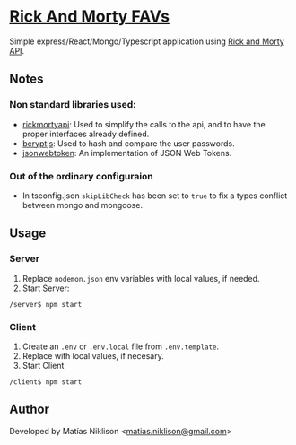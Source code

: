 # [Rick And Morty FAVs](https://github.com/matias-test/rick-and-morty-favs)

Simple express/React/Mongo/Typescript application using [Rick and Morty API](https://rickandmortyapi.com/).

## Notes

### Non standard libraries used:

* [rickmortyapi](https://www.npmjs.com/package/rickmortyapi): Used to simplify the calls to the api, and to have the proper interfaces already defined.
* [bcryptjs](https://www.npmjs.com/package/bcryptjs): Used to hash and compare the user passwords.
* [jsonwebtoken](https://www.npmjs.com/package/jsonwebtoken): An implementation of JSON Web Tokens.

### Out of the ordinary configuraion

* In tsconfig.json `skipLibCheck` has been set to `true` to fix a types conflict between mongo and mongoose.


## Usage

### Server
1. Replace `nodemon.json` env variables with local values, if needed.
2. Start Server:
```
/server$ npm start
```

### Client

1. Create an `.env` or `.env.local` file from `.env.template`.
2. Replace with local values, if necesary.
3. Start Client
```
/client$ npm start
```

## Author

Developed by Matías Niklison &lt;matias.niklison@gmail.com&gt;
